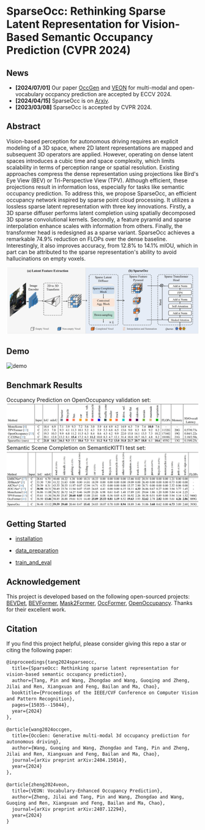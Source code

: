 # SparseOcc: Rethinking Sparse Latent Representation for Vision-Based Semantic Occupancy Prediction (CVPR 2024)

## News
- **[2024/07/01]** Our paper [OccGen](https://arxiv.org/abs/2404.15014) and [VEON](https://arxiv.org/abs/2407.12294) for multi-modal and open-vocabulary occpancy prediction are accepted by ECCV 2024.
- **[2024/04/15]** SparseOcc is on [Arxiv](https://arxiv.org/abs/2404.09502).
- **[2023/03/08]** SparseOcc is accepted by CVPR 2024.



## Abstract
Vision-based perception for autonomous driving requires an explicit modeling of a 3D space, where 2D latent representations are mapped and subsequent 3D operators are applied. However, operating on dense latent spaces introduces a cubic time and space complexity, which limits scalability in terms of perception range or spatial resolution. Existing approaches compress the dense representation using projections like Bird's Eye View (BEV) or Tri-Perspective View (TPV). Although efficient, these projections result in information loss, especially for tasks like semantic occupancy prediction. To address this, we propose SparseOcc, an efficient occupancy network inspired by sparse point cloud processing. It utilizes a lossless sparse latent representation with three key innovations. Firstly, a 3D sparse diffuser performs latent completion using spatially decomposed 3D sparse convolutional kernels. Secondly, a feature pyramid and sparse interpolation enhance scales with information from others. Finally, the transformer head is redesigned as a sparse variant. SparseOcc achieves a remarkable 74.9% reduction on FLOPs over the dense baseline. Interestingly, it also improves accuracy, from 12.8% to 14.1% mIOU, which in part can be attributed to the sparse representation's ability to avoid hallucinations on empty voxels.

![framework](./assets/framework.png)

## Demo
![demo](./assets/sparseocc_demo.gif)

## Benchmark Results
Occupancy Prediction on OpenOccupancy validation set:
![openocc_val](./assets/openocc_val.png)
Semantic Scene Completion on SemanticKITTI test set:
![kitti_val](./assets/kitti_val.png)

## Getting Started

- [installation](docs/install.md)

- [data_preparation](docs/prepare_dataset.md)

- [train_and_eval](docs/train_and_eval.md)


## Acknowledgement

This project is developed based on the following open-sourced projects: [BEVDet](https://github.com/HuangJunJie2017/BEVDet), [BEVFormer](https://github.com/fundamentalvision/BEVFormer), [Mask2Former](https://github.com/facebookresearch/Mask2Former), [OccFormer](https://github.com/zhangyp15/OccFormer), [OpenOccupancy](https://github.com/JeffWang987/OpenOccupancy). Thanks for their excellent work.

## Citation

If you find this project helpful, please consider giving this repo a star or citing the following paper:
```
@inproceedings{tang2024sparseocc,
  title={SparseOcc: Rethinking sparse latent representation for vision-based semantic occupancy prediction},
  author={Tang, Pin and Wang, Zhongdao and Wang, Guoqing and Zheng, Jilai and Ren, Xiangxuan and Feng, Bailan and Ma, Chao},
  booktitle={Proceedings of the IEEE/CVF Conference on Computer Vision and Pattern Recognition},
  pages={15035--15044},
  year={2024}
},

@article{wang2024occgen,
  title={OccGen: Generative multi-modal 3d occupancy prediction for autonomous driving},
  author={Wang, Guoqing and Wang, Zhongdao and Tang, Pin and Zheng, Jilai and Ren, Xiangxuan and Feng, Bailan and Ma, Chao},
  journal={arXiv preprint arXiv:2404.15014},
  year={2024}
},

@article{zheng2024veon,
  title={VEON: Vocabulary-Enhanced Occupancy Prediction},
  author={Zheng, Jilai and Tang, Pin and Wang, Zhongdao and Wang, Guoqing and Ren, Xiangxuan and Feng, Bailan and Ma, Chao},
  journal={arXiv preprint arXiv:2407.12294},
  year={2024}
}
```
